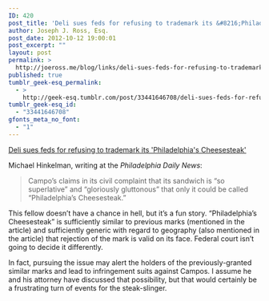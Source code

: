 ```yaml
---
ID: 420
post_title: 'Deli sues feds for refusing to trademark its &#8216;Philadelphia&#8217;s Cheesesteak&#8217;'
author: Joseph J. Ross, Esq.
post_date: 2012-10-12 19:00:01
post_excerpt: ""
layout: post
permalink: >
  http://joeross.me/blog/links/deli-sues-feds-for-refusing-to-trademark-its/
published: true
tumblr_geek-esq_permalink:
  - >
    http://geek-esq.tumblr.com/post/33441646708/deli-sues-feds-for-refusing-to-trademark-its
tumblr_geek-esq_id:
  - "33441646708"
gfonts_meta_no_font:
  - "1"
---
```

<a href='http://www.philly.com/philly/news/20121012_Deli_says_its_Minnesota_beef_sets_it_apart_as__Philadelphia_s_Cheesesteak_.html'>Deli sues feds for refusing to trademark its 'Philadelphia's Cheesesteak'</a><div class="link_description"><p>Michael Hinkelman, writing at the <em>Philadelphia Daily News</em>:</p>

<blockquote>
  <p>Campo&#8217;s claims in its civil complaint that its sandwich is &#8220;so superlative&#8221; and &#8220;gloriously gluttonous&#8221; that only it could be called &#8220;Philadelphia&#8217;s Cheesesteak.&#8221;</p>
</blockquote>

<p>This fellow doesn&#8217;t have a chance in hell, but it&#8217;s a fun story. &#8220;Philadelphia&#8217;s Cheesesteak&#8221; is sufficiently similar to previous marks (mentioned in the article) and sufficiently generic with regard to geography (also mentioned in the article) that rejection of the mark is valid on its face. Federal court isn&#8217;t going to decide it differently.</p>

<p>In fact, pursuing the issue may alert the holders of the previously-granted similar marks and lead to infringement suits against Campos. I assume he and his attorney have discussed that possibility, but that would certainly be a frustrating turn of events for the steak-slinger.</p></div>
